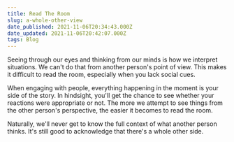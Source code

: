 ```yaml
---
title: Read The Room
slug: a-whole-other-view
date_published: 2021-11-06T20:34:43.000Z
date_updated: 2021-11-06T20:42:07.000Z
tags: Blog
---
```


Seeing through our eyes and thinking from our minds is how we interpret situations. We can't do that from another person's point of view. This makes it difficult to read the room, especially when you lack social cues. 

When engaging with people, everything happening in the moment is your side of the story. In hindsight, you'll get the chance to see whether your reactions were appropriate or not. The more we attempt to see things from the other person's perspective, the easier it becomes to read the room. 

Naturally, we'll never get to know the full context of what another person thinks. It's still good to acknowledge that there's a whole other side.
